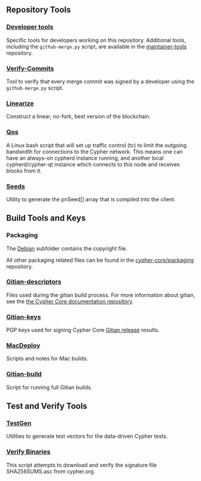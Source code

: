 Repository Tools
---------------------

### [Developer tools](/contrib/devtools) ###
Specific tools for developers working on this repository.
Additional tools, including the `github-merge.py` script, are available in the [maintainer-tools](https://github.com/cypher-core/cypher-maintainer-tools) repository.

### [Verify-Commits](/contrib/verify-commits) ###
Tool to verify that every merge commit was signed by a developer using the `github-merge.py` script.

### [Linearize](/contrib/linearize) ###
Construct a linear, no-fork, best version of the blockchain.

### [Qos](/contrib/qos) ###

A Linux bash script that will set up traffic control (tc) to limit the outgoing bandwidth for connections to the Cypher network. This means one can have an always-on cypherd instance running, and another local cypherd/cypher-qt instance which connects to this node and receives blocks from it.

### [Seeds](/contrib/seeds) ###
Utility to generate the pnSeed[] array that is compiled into the client.

Build Tools and Keys
---------------------

### Packaging ###
The [Debian](/contrib/debian) subfolder contains the copyright file.

All other packaging related files can be found in the [cypher-core/packaging](https://github.com/cypher-core/packaging) repository.

### [Gitian-descriptors](/contrib/gitian-descriptors) ###
Files used during the gitian build process. For more information about gitian, see the [the Cypher Core documentation repository](https://github.com/cypher-core/docs).

### [Gitian-keys](/contrib/gitian-keys)
PGP keys used for signing Cypher Core [Gitian release](/doc/release-process.md) results.

### [MacDeploy](/contrib/macdeploy) ###
Scripts and notes for Mac builds.

### [Gitian-build](/contrib/gitian-build.py) ###
Script for running full Gitian builds.

Test and Verify Tools
---------------------

### [TestGen](/contrib/testgen) ###
Utilities to generate test vectors for the data-driven Cypher tests.

### [Verify Binaries](/contrib/verifybinaries) ###
This script attempts to download and verify the signature file SHA256SUMS.asc from cypher.org.
